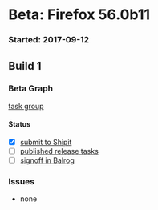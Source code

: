 # Beta: Firefox 56.0b11

### Started: 2017-09-12

## Build 1

### Beta Graph
[task group](https://tools.taskcluster.net/push-inspector/#/bSBKGy9xQWSbHAb-C6I_uA)


#### Status
- [x] [submit to Shipit](https://wiki.mozilla.org/Release:Release_Automation_on_Mercurial:Starting_a_Release#Submit_to_Ship_It)
- [ ] [published release tasks](../how-tos/relpro.md#4-publish-release)
- [ ] [signoff in Balrog](../how-tos/relpro.md#3-signoffs)

### Issues
- none


